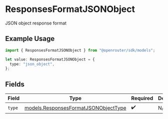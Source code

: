 # ResponsesFormatJSONObject

JSON object response format

## Example Usage

```typescript
import { ResponsesFormatJSONObject } from "@openrouter/sdk/models";

let value: ResponsesFormatJSONObject = {
  type: "json_object",
};
```

## Fields

| Field                                                                              | Type                                                                               | Required                                                                           | Description                                                                        |
| ---------------------------------------------------------------------------------- | ---------------------------------------------------------------------------------- | ---------------------------------------------------------------------------------- | ---------------------------------------------------------------------------------- |
| `type`                                                                             | [models.ResponsesFormatJSONObjectType](../models/responsesformatjsonobjecttype.md) | :heavy_check_mark:                                                                 | N/A                                                                                |